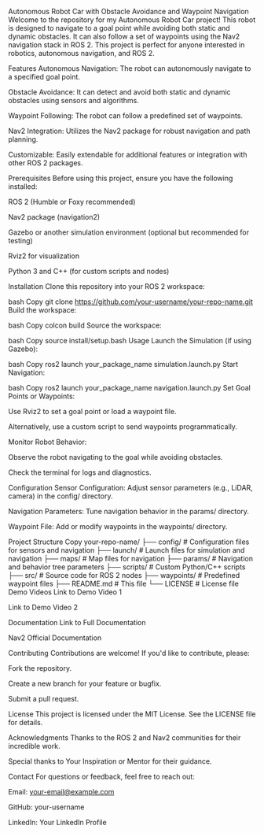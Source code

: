 Autonomous Robot Car with Obstacle Avoidance and Waypoint Navigation
Welcome to the repository for my Autonomous Robot Car project! This robot is designed to navigate to a goal point while avoiding both static and dynamic obstacles. It can also follow a set of waypoints using the Nav2 navigation stack in ROS 2. This project is perfect for anyone interested in robotics, autonomous navigation, and ROS 2.

Features
Autonomous Navigation: The robot can autonomously navigate to a specified goal point.

Obstacle Avoidance: It can detect and avoid both static and dynamic obstacles using sensors and algorithms.

Waypoint Following: The robot can follow a predefined set of waypoints.

Nav2 Integration: Utilizes the Nav2 package for robust navigation and path planning.

Customizable: Easily extendable for additional features or integration with other ROS 2 packages.

Prerequisites
Before using this project, ensure you have the following installed:

ROS 2 (Humble or Foxy recommended)

Nav2 package (navigation2)

Gazebo or another simulation environment (optional but recommended for testing)

Rviz2 for visualization

Python 3 and C++ (for custom scripts and nodes)

Installation
Clone this repository into your ROS 2 workspace:

bash
Copy
git clone https://github.com/your-username/your-repo-name.git
Build the workspace:

bash
Copy
colcon build
Source the workspace:

bash
Copy
source install/setup.bash
Usage
Launch the Simulation (if using Gazebo):

bash
Copy
ros2 launch your_package_name simulation.launch.py
Start Navigation:

bash
Copy
ros2 launch your_package_name navigation.launch.py
Set Goal Points or Waypoints:

Use Rviz2 to set a goal point or load a waypoint file.

Alternatively, use a custom script to send waypoints programmatically.

Monitor Robot Behavior:

Observe the robot navigating to the goal while avoiding obstacles.

Check the terminal for logs and diagnostics.

Configuration
Sensor Configuration: Adjust sensor parameters (e.g., LiDAR, camera) in the config/ directory.

Navigation Parameters: Tune navigation behavior in the params/ directory.

Waypoint File: Add or modify waypoints in the waypoints/ directory.

Project Structure
Copy
your-repo-name/
├── config/              # Configuration files for sensors and navigation
├── launch/              # Launch files for simulation and navigation
├── maps/                # Map files for navigation
├── params/              # Navigation and behavior tree parameters
├── scripts/             # Custom Python/C++ scripts
├── src/                 # Source code for ROS 2 nodes
├── waypoints/           # Predefined waypoint files
├── README.md            # This file
└── LICENSE              # License file
Demo Videos
Link to Demo Video 1

Link to Demo Video 2

Documentation
Link to Full Documentation

Nav2 Official Documentation

Contributing
Contributions are welcome! If you'd like to contribute, please:

Fork the repository.

Create a new branch for your feature or bugfix.

Submit a pull request.

License
This project is licensed under the MIT License. See the LICENSE file for details.

Acknowledgments
Thanks to the ROS 2 and Nav2 communities for their incredible work.

Special thanks to Your Inspiration or Mentor for their guidance.

Contact
For questions or feedback, feel free to reach out:

Email: your-email@example.com

GitHub: your-username

LinkedIn: Your LinkedIn Profile
